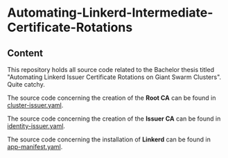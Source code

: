 # Automating-Linkerd-Intermediate-Certificate-Rotations

## Content
This repository holds all source code related to the Bachelor thesis titled "Automating Linkerd Issuer Certificate Rotations on Giant Swarm Clusters". Quite catchy.

The source code concerning the creation of the **Root CA** can be found in [cluster-issuer.yaml](https://github.com/mleisa/Automating-Linkerd-Intermediate-Certificate-Rotations/blob/main/cluster-issuer.yaml).

The source code concerning the creation of the **Issuer CA** can be found in [identity-issuer.yaml](https://github.com/mleisa/Automating-Linkerd-Intermediate-Certificate-Rotations/blob/main/identity-issuer.yaml).

The source code concerning the installation of **Linkerd** can be found in [app-manifest.yaml](https://github.com/mleisa/Automating-Linkerd-Intermediate-Certificate-Rotations/blob/main/cluster-issuer.yaml](https://github.com/mleisa/Automating-Linkerd-Intermediate-Certificate-Rotations/blob/main/linkerd-crd.yaml)https://github.com/mleisa/Automating-Linkerd-Intermediate-Certificate-Rotations/blob/main/linkerd-crd.yaml).
